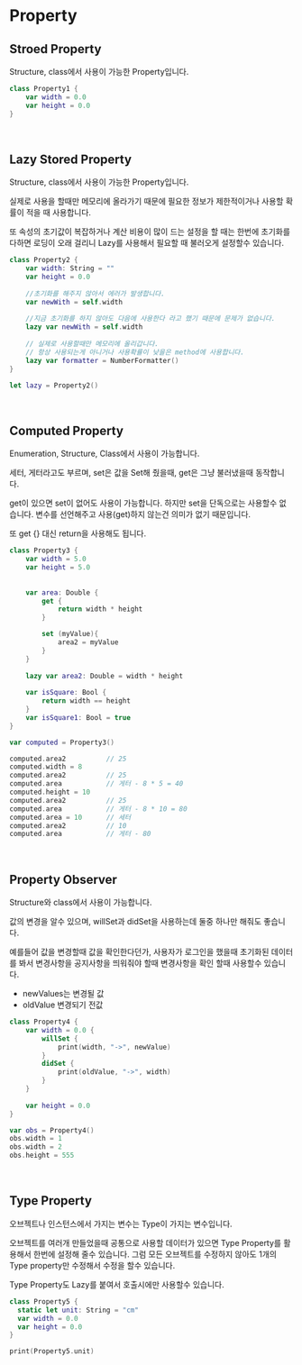 # Property



## Stroed Property

Structure, class에서 사용이 가능한 Property입니다.

```swift
class Property1 {
    var width = 0.0
    var height = 0.0
}
```



<br>

## Lazy Stored Property

Structure, class에서 사용이 가능한 Property입니다.

실제로 사용을 할때만 메모리에 올라가기 때문에 필요한 정보가 제한적이거나 사용할 확률이 적을 때 사용합니다.

또 속성의 초기값이 복잡하거나 계산 비용이 많이 드는 설정을 할 때는 한번에 초기화를 다하면 로딩이 오래 걸리니 Lazy를 사용해서 필요할 때 불러오게 설정할수 있습니다.

```swift
class Property2 {
    var width: String = ""
    var height = 0.0
	
    //초기화를 해주지 않아서 에러가 발생합니다.
	var newWith = self.width
    
    //지금 초기화를 하지 않아도 다음에 사용한다 라고 했기 때문에 문제가 없습니다.
    lazy var newWith = self.width
    
    // 실제로 사용할때만 메모리에 올리갑니다.
    // 항상 사용되는게 아니거나 사용확률이 낮을은 method에 사용합니다.
    lazy var formatter = NumberFormatter()
}

let lazy = Property2()
```



<br>

## Computed Property

Enumeration, Structure, Class에서 사용이 가능합니다.

세터, 게터라고도 부르며, set은 값을 Set해 줬을때, get은 그냥 불러냈을때 동작합니다.

get이 있으면 set이 없어도 사용이 가능합니다. 하지만 set을 단독으로는 사용할수 없습니다. 변수를 선언해주고 사용(get)하지 않는건 의미가 없기 때문입니다. 

또 get {} 대신 return을 사용해도 됩니다.

```swift
class Property3 {
    var width = 5.0
    var height = 5.0
    
    
    var area: Double {
        get {
            return width * height
        }

        set (myValue){
            area2 = myValue
        }
    }
    
    lazy var area2: Double = width * height 
    
    var isSquare: Bool {
        return width == height
    }
    var isSquare1: Bool = true
}

var computed = Property3()

computed.area2 			// 25
computed.width = 8		
computed.area2			// 25
computed.area			// 게터 - 8 * 5 = 40
computed.height = 10	
computed.area2			// 25
computed.area			// 게터 - 8 * 10 = 80
computed.area = 10		// 세터
computed.area2			// 10
computed.area			// 게터 - 80
```



<br>

## Property Observer

Structure와 class에서 사용이 가능합니다.

값의 변경을 알수 있으며, willSet과 didSet을 사용하는데 둘중 하나만 해줘도 좋습니다.

예를들어 값을 변경할때 값을 확인한다던가, 사용자가 로그인을 했을때 초기화된 데이터를 봐서 변경사항을 공지사항을 띄워줘야 할때 변경사항을 확인 할때 사용할수 있습니다.

- newValues는 변경될 값
- oldValue 변경되기 전값

```swift
class Property4 {
    var width = 0.0 {
        willSet {
            print(width, "->", newValue)
        }
        didSet {
            print(oldValue, "->", width)
        }
    }
    
    var height = 0.0
}

var obs = Property4()
obs.width = 1
obs.width = 2
obs.height = 555
```



<br>

## Type Property

오브젝트나 인스턴스에서 가지는 변수는 Type이 가지는 변수입니다.

오브젝트를 여러개 만들었을때 공통으로 사용할 데이터가 있으면 Type Property를 활용해서 한번에 설정해 줄수 있습니다. 그럼 모든 오브젝트를 수정하지 않아도 1개의 Type property만 수정해서 수정을 할수 있습니다.

Type Property도 Lazy를 붙여서 호출시에만 사용할수 있습니다.

```swift
class Property5 {
  static let unit: String = "cm"
  var width = 0.0
  var height = 0.0
}

print(Property5.unit)
```



